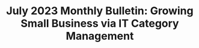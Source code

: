---
title: "July 2023 Monthly Bulletin: Growing Small Business via IT Category Management"
description: "The federal government spent over $72B on IT in FY
22. Of this $72B, 38% was spent on small businesses
exceeding the category's annual key performance
indicator (KPI) of 37.5%. This percentage has
increased each of the last three (3) years.  Further,
these dollars were awarded to ~8,500 different small
businesses primes, ~3,500 of which were small
disadvantaged businesses (SDBs).  However, the
number of small business primes has slid down more
than 20% since just FY20.  As part of this year's
strategic plan, the Governmentwide IT Category
Manager is prioritizing mechanisms to rebound and
grow this small business supply base.
"
url-link: "https://community.max.gov/download/attachments/2384565414/July%202023%20IT%20Buyers%20Bulletin.pdf?api=v2"
type: "PDF"
gov-only: "true"
is-external: "false"
publication-date: "April 01, 2023"
reading-time: "10"
resource-type: "Report"
filter: "itvmo-general"
audience: "contracts-acquisitions"
branded-offerings: "it-buyers-training-support "
---